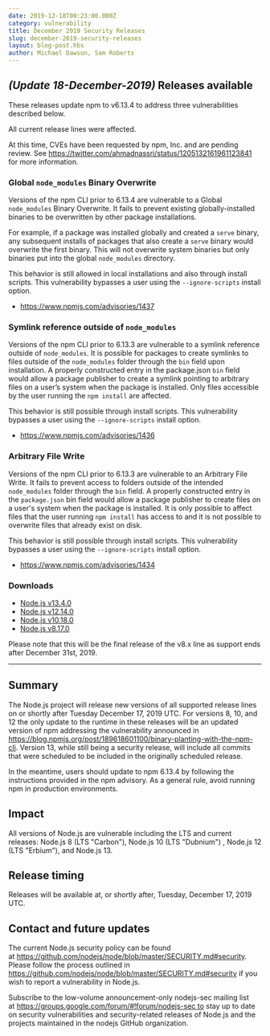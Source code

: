 ```yaml
---
date: 2019-12-18T00:23:00.000Z
category: vulnerability
title: December 2019 Security Releases
slug: december-2019-security-releases
layout: blog-post.hbs
author: Michael Dawson, Sam Roberts
---
```


## _(Update 18-December-2019)_ Releases available

These releases update npm to v6.13.4 to address three vulnerabilities described below.

All current release lines were affected.

At this time, CVEs have been requested by npm, Inc. and are pending review. See https://twitter.com/ahmadnassri/status/1205132161961123841 for more information.

### Global `node_modules` Binary Overwrite

Versions of the npm CLI prior to 6.13.4 are vulnerable to a Global `node_modules` Binary Overwrite. It fails to prevent existing globally-installed binaries to be overwritten by other package installations.

For example, if a package was installed globally and created a `serve` binary, any subsequent installs of packages that also create a `serve` binary would overwrite the first binary. This will not overwrite system binaries but only binaries put into the global `node_modules` directory.

This behavior is still allowed in local installations and also through install scripts. This vulnerability bypasses a user using the `--ignore-scripts` install option.

* https://www.npmjs.com/advisories/1437

### Symlink reference outside of `node_modules`

Versions of the npm CLI prior to 6.13.3 are vulnerable to a symlink reference outside of `node_modules`. It is possible for packages to create symlinks to files outside of the `node_modules` folder through the `bin` field upon installation. A properly constructed entry in the package.json `bin` field would allow a package publisher to create a symlink pointing to arbitrary files on a user’s system when the package is installed. Only files accessible by the user running the `npm install` are affected.

This behavior is still possible through install scripts. This vulnerability bypasses a user using the `--ignore-scripts` install option.

* https://www.npmjs.com/advisories/1436

### Arbitrary File Write

Versions of the npm CLI prior to 6.13.3 are vulnerable to an Arbitrary File Write. It fails to prevent access to folders outside of the intended `node_modules` folder through the `bin` field. A properly constructed entry in the `package.json` bin field would allow a package publisher to create files on a user's system when the package is installed. It is only possible to affect files that the user running `npm install` has access to and it is not possible to overwrite files that already exist on disk.

This behavior is still possible through install scripts. This vulnerability bypasses a user using the `--ignore-scripts` install option.

* https://www.npmjs.com/advisories/1434

### Downloads

* [Node.js v13.4.0](https://nodejs.org/en/blog/release/v13.4.0/)
* [Node.js v12.14.0](https://nodejs.org/en/blog/release/v12.14.0/)
* [Node.js v10.18.0](https://nodejs.org/en/blog/release/v10.18.0/)
* [Node.js v8.17.0](https://nodejs.org/en/blog/release/v8.17.0/)

Please note that this will be the final release of the v8.x line as support ends after December 31st, 2019.

--------------------------------------

## Summary

The Node.js project will release new versions of all supported release lines on or shortly after Tuesday December 17, 2019 UTC. For versions 8, 10, and 12 the only update to the runtime in these releases will be an updated version of npm addressing the vulnerability announced in https://blog.npmjs.org/post/189618601100/binary-planting-with-the-npm-cli. Version 13, while still being a security release, will include all commits that were scheduled to be included in the originally scheduled release.

In the meantime, users should update to npm 6.13.4 by following the instructions provided in the npm advisory. As a general rule, avoid running npm in production environments.

## Impact

All versions of Node.js are vulnerable including the LTS and current releases: Node.js 8 (LTS "Carbon"), Node.js 10 (LTS "Dubnium") , Node.js 12 (LTS "Erbium"), and Node.js 13.

## Release timing

Releases will be available at, or shortly after, Tuesday, December 17, 2019 UTC.

## Contact and future updates

The current Node.js security policy can be found at https://github.com/nodejs/node/blob/master/SECURITY.md#security.  Please follow the process outlined in https://github.com/nodejs/node/blob/master/SECURITY.md#security if you wish to report a vulnerability in Node.js.

Subscribe to the low-volume announcement-only nodejs-sec mailing list at https://groups.google.com/forum/#!forum/nodejs-sec to stay up to date on security vulnerabilities and security-related releases of Node.js and the projects maintained in the nodejs GitHub organization.
